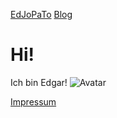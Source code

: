 [EdJoPaTo](/)
[Blog](/post/)

# Hi!
Ich bin Edgar!
![Avatar](/assets/cheese.svg)

[Impressum](/impressum/)
